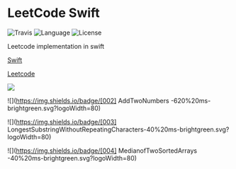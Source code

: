 # LeetCode Swift

![Travis](https://img.shields.io/travis/rust-lang/rust.svg)
![Language](https://img.shields.io/badge/language-swift%202.2-orange.svg)
![License](https://img.shields.io/badge/license-MIT-blue.svg)

Leetcode implementation in swift

[Swift](https://developer.apple.com/library/prerelease/ios/documentation/Swift/Conceptual/Swift_Programming_Language/GuidedTour.html "Swift")

[Leetcode](https://leetcode.com/ "Leetcode")

![](https://img.shields.io/badge/E-40%20ms-brightgreen.svg?link=http://abc.xyz&link=http://shields.io)
 
![](https://img.shields.io/badge/[002] AddTwoNumbers                             -620%20ms-brightgreen.svg?logoWidth=80)
 
![](https://img.shields.io/badge/[003] LongestSubstringWithoutRepeatingCharacters-40%20ms-brightgreen.svg?logoWidth=80)

![](https://img.shields.io/badge/[004] MedianofTwoSortedArrays                   -40%20ms-brightgreen.svg?logoWidth=80)
